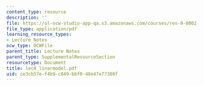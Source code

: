 ```yaml
---
content_type: resource
description: ''
file: https://ol-ocw-studio-app-qa.s3.amazonaws.com/courses/res-9-0002-statistics-and-visualization-for-data-analysis-and-inference-january-iap-2009/ce3cb57ef4b9c849bbf048e47e77380f_lec4_linarmodel.pdf
file_type: application/pdf
learning_resource_types:
- Lecture Notes
ocw_type: OCWFile
parent_title: Lecture Notes
parent_type: SupplementalResourceSection
resourcetype: Document
title: lec4_linarmodel.pdf
uid: ce3cb57e-f4b9-c849-bbf0-48e47e77380f
---
```

